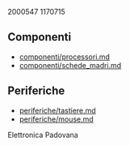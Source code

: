 2000547
1170715

## Componenti
* [componenti/processori.md](componenti/processori.md)
* [componenti/schede_madri.md](componenti/schede_madri.md)
## Periferiche
* [periferiche/tastiere.md](periferiche/tastiere.md)
* [periferiche/mouse.md](periferiche/mouse.md)

Elettronica Padovana
